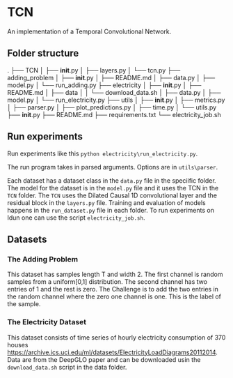 # TCN
An implementation of a Temporal Convolutional Network.

## Folder structure

.
├── TCN
│   ├── __init__.py
│   ├── layers.py
│   └── tcn.py
├── adding_problem
│   ├── __init__.py
│   ├── README.md
│   ├── data.py
│   ├── model.py
│   └── run_adding.py
├── electricity
│   ├── __init__.py
│   ├── README.md
│   ├── data
│   │   └── download_data.sh
│   ├── data.py
│   ├── model.py
│   └── run_electricity.py
├── utils
│   ├── __init__.py
│   ├── metrics.py
│   ├── parser.py
│   ├── plot_predictions.py
│   ├── time.py
│   └── utils.py
├── __init__.py
├── README.md
├── requirements.txt
└── electricity_job.sh

## Run experiments
Run experiments like this `python electricity\run_electricity.py`.

The run program takes in parsed arguments. Options are in `utils\parser`.

Each dataset has a dataset class in the `data.py` file in the speciific folder. The model
for the dataset is in the `model.py` file and it uses the TCN in the `TCN` folder. The `TCN`
uses the Dilated Causal 1D convolutional layer and the residual block in the `layers.py` file.
Training and evaluation of models happens in the `run_dataset.py` file in each folder.
To run experiments on Idun one can use the script `electricity_job.sh`.

## Datasets

### The Adding Problem
This dataset has samples length T  and width 2. The first channel is random samples from a uniform[0,1] distribution. The second channel has two entries of 1 and the rest is zero. The Challenge is to add the two entries in the random channel where the zero one channel is one. This is the label of the sample.

### The Electricity Dataset
This dataset consists of time series of hourly electricity consumption of 370 houses <https://archive.ics.uci.edu/ml/datasets/ElectricityLoadDiagrams20112014>. Data are from the DeepGLO paper and can be 
downloaded usin the `download_data.sh` script in the data folder.

